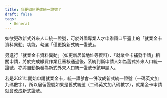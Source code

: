 ```yaml
---
title: 我要如何更改統一證號？
draft: false
tags:
  - General
---
```

如欲更改新式外來人口統一證號，可於外國專業人才申辦窗口平臺上的「就業金卡資料異動」功能，勾選「僅更換新式統一證號」。

另進行「就業金卡資料異動」（如更新居留地址等資料）、「就業金卡補發申請」相關申請，將於完成繳費作業且審核通過後，系統判斷申請人如為舊式外來人口統一證號，亦將自動換發為新式外來人口統一證號予該申請人。

若是2021年開始申請就業金卡，統一證號會一併改成新式統一證號（一碼英文加九碼數字），所以居留證號如果是舊式統號（二碼英文加八碼數字），就業金卡申請就會改成新式證號。